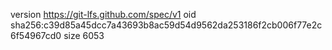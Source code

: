 version https://git-lfs.github.com/spec/v1
oid sha256:c39d85a45dcc7a43693b8ac59d54d9562da253186f2cb006f77e2c6f54967cd0
size 6053
